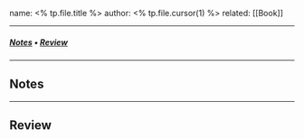 name: <% tp.file.title %>
author: <% tp.file.cursor(1) %>
related: [[Book]]

---
##### [Notes](#Notes) • [Review](#)
---
## Notes


---
## Review
